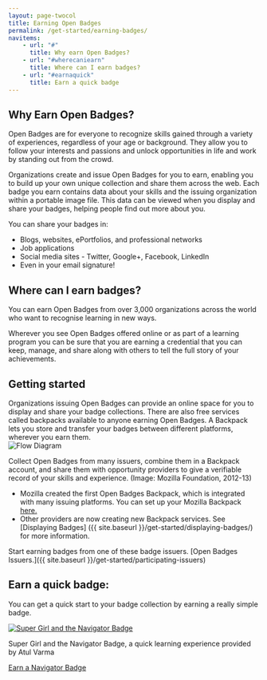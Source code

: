 ```yaml
---
layout: page-twocol
title: Earning Open Badges
permalink: /get-started/earning-badges/
navitems:
    - url: "#"
      title: Why earn Open Badges?
    - url: "#wherecaniearn"
      title: Where can I earn badges?
    - url: "#earnaquick"
      title: Earn a quick badge
---
```

<h2 class="title title-content">Why Earn Open Badges?</h2>
Open Badges are for everyone to recognize skills gained through a variety of experiences, regardless of your age or background. They allow you to follow your interests and passions and unlock opportunities in life and work by standing out from the crowd. 

Organizations create and issue Open Badges for you to earn, enabling you to build up your own unique collection and share them across the web. Each badge you earn contains data about your skills and the issuing organization within a portable image file. This data can be viewed when you display and share your badges, helping people find out more about you. 

You can share your badges in: 

* Blogs, websites, ePortfolios, and professional networks
* Job applications
* Social media sites - Twitter, Google+, Facebook, LinkedIn 
* Even in your email signature!

<h2 id="wherecaniearn" class="title title-content">Where can I earn badges?</h2>

You can earn Open Badges from over 3,000 organizations across the world who want to recognise learning in new ways. 

Wherever you see Open Badges offered online or as part of a learning program you can be sure that you are earning a credential that you can keep, manage, and share along with others to tell the full story of your achievements.  

<h2 id="wherecaniearn" class="title title-content">Getting started</h2>
Organizations issuing Open Badges can provide an online space for you to display and share your badge collections. There are also free services called backpacks available to anyone earning Open Badges. A Backpack lets you store and transfer your badges between different platforms, wherever you earn them. 

<div class="contentblock-x-imagecontainer">
  <img src="{{ site.baseurl}}/images/openbadges-flow-diagram-mozilla.png" alt="Flow Diagram" />
  <p class="contentblock-x-imagecaption">Collect Open Badges from many issuers, combine them in a Backpack account, and share them with opportunity providers to give a verifiable record of your skills and experience. (Image: Mozilla Foundation, 2012-13)
</p>
</div>

* Mozilla created the first Open Badges Backpack, which is integrated with many issuing platforms. You can set up your Mozilla Backpack [here.](https://backpack.openbadges.org) 
* Other providers are now creating new Backpack services. See [Displaying Badges] ({{ site.baseurl }}/get-started/displaying-badges/) for more information.

Start earning badges from one of these badge issuers. [Open Badges Issuers.]({{ site.baseurl }}/get-started/participating-issuers)

<h2 class="title title-content" id="earnaquick">Earn a quick badge:</h2>

You can get a quick start to your badge collection by earning a really simple badge.

<div class="contentblock-x-imagecontainer">
  <a href="http://toolness.github.io/hackasaurus-parable/navigator-badge"><img src="{{ site.baseurl}}/images/navigator-badge-supergirl.png" alt="Super Girl and the Navigator Badge" /></a>
  <p class="contentblock-x-imagecaption">Super Girl and the Navigator Badge, a quick learning experience provided by Atul Varma</p>
</div>

<a href="http://toolness.github.io/hackasaurus-parable/navigator-badge" class="button">Earn a Navigator Badge</a>

